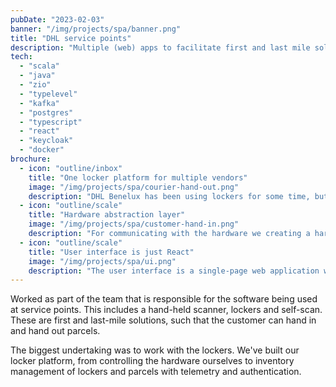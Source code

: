 ```yaml
---
pubDate: "2023-02-03"
banner: "/img/projects/spa/banner.png"
title: "DHL service points"
description: "Multiple (web) apps to facilitate first and last mile solutions at servicepoints"
tech:
  - "scala"
  - "java"
  - "zio"
  - "typelevel"
  - "kafka"
  - "postgres"
  - "typescript"
  - "react"
  - "keycloak"
  - "docker"
brochure:
  - icon: "outline/inbox"
    title: "One locker platform for multiple vendors"
    image: "/img/projects/spa/courier-hand-out.png"
    description: "DHL Benelux has been using lockers for some time, but they have encountered issues with the white-labeled software provided by the vendors. In late 2022, they began developing a new platform that encompasses all vendors, from communication with the hardware to the user interface on the lockers."
  - icon: "outline/scale"
    title: "Hardware abstraction layer"
    image: "/img/projects/spa/customer-hand-in.png"
    description: "For communicating with the hardware we creating a hardware abstraction layer in the form of a REST API. This runs locally on the machines and per vendor, it will talk a different protocol. For the REST API we used Scala, http4s, fs2, tapir and scodec. The REST API is the same OpenAPI contract and therefore the frontend does not need any change per vendor."
  - icon: "outline/scale"
    title: "User interface is just React"
    image: "/img/projects/spa/ui.png"
    description: "The user interface is a single-page web application which is written in TypeScript/React. It communicates locally with the Hardware Abstraction Layer. There is another API that is highly secured to check if someone is allowed to open a door to retrieve or bring a parcel."
---
```



Worked as part of the team that is responsible for the software being used at service points. This includes a hand-held scanner, lockers and self-scan. These are first and last-mile solutions, such that the customer can hand in and hand out parcels. 

The biggest undertaking was to work with the lockers. We've built our locker platform, from controlling the hardware ourselves to inventory management of lockers and parcels with telemetry and authentication.